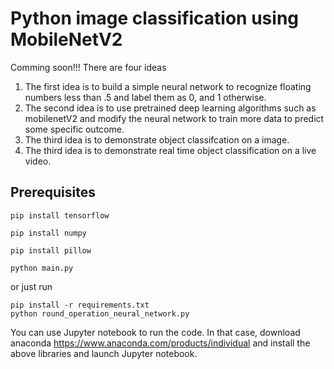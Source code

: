 # Python image classification using MobileNetV2
Comming soon!!! There are four ideas 

1. The first idea is to build a simple neural network to recognize floating numbers less than .5 and label them as 0, and 1 otherwise.
2. The second idea is to use pretrained deep learning algorithms such as mobilenetV2 and modify the neural network to train more data to predict some specific outcome. 
3. The third idea is to demonstrate object classifcation on a image.
4. The third idea is to demonstrate real time object classification on a live video.


## Prerequisites

``` pip install tensorflow ```

``` pip install numpy ```

``` pip install pillow ```

``` python main.py ```

or just run

``` 
pip install -r requirements.txt 
python round_operation_neural_network.py 
```

You can use Jupyter notebook to run the code. In that case, download anaconda https://www.anaconda.com/products/individual and install the above libraries and launch Jupyter notebook.
